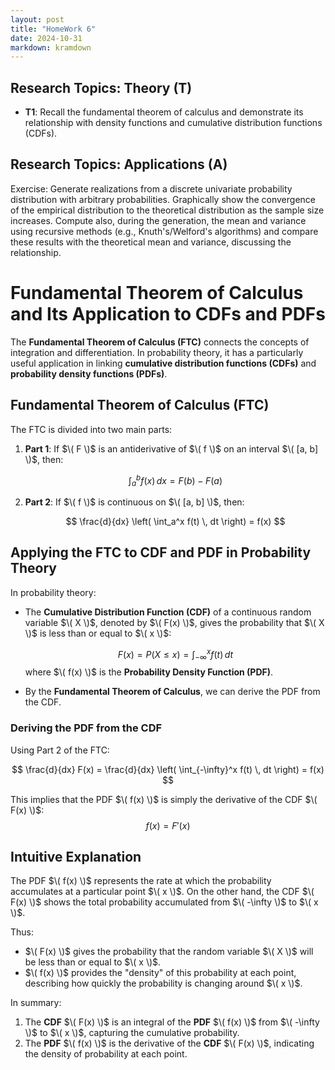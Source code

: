 ```yaml
---
layout: post
title: "HomeWork 6"
date: 2024-10-31
markdown: kramdown
---
```


## Research Topics: Theory (T)

- **T1**: Recall the fundamental theorem of calculus and demonstrate its relationship with density 
functions and cumulative distribution functions (CDFs).

## Research Topics: Applications (A)
Exercise: Generate realizations from a discrete univariate probability distribution with arbitrary probabilities.
Graphically show the convergence of the empirical distribution to the theoretical distribution as the sample size increases.
Compute also, during the generation, the mean and variance using recursive methods (e.g., Knuth's/Welford's algorithms) 
and compare these results with the theoretical mean and variance, discussing the relationship.




# Fundamental Theorem of Calculus and Its Application to CDFs and PDFs

The **Fundamental Theorem of Calculus (FTC)** connects the concepts of integration and differentiation. In probability theory, it has a particularly useful application in linking **cumulative distribution functions (CDFs)** and **probability density functions (PDFs)**.

## Fundamental Theorem of Calculus (FTC)

The FTC is divided into two main parts:

1. **Part 1**: If $\( F \)$ is an antiderivative of $\( f \)$ on an interval $\( [a, b] \)$, then:
   
   $$
   \int_a^b f(x) \, dx = F(b) - F(a)
   $$

2. **Part 2**: If $\( f \)$ is continuous on $\( [a, b] \)$, then:
   
   $$
   \frac{d}{dx} \left( \int_a^x f(t) \, dt \right) = f(x)
   $$

## Applying the FTC to CDF and PDF in Probability Theory

In probability theory:

- The **Cumulative Distribution Function (CDF)** of a continuous random variable $\( X \)$, denoted by $\( F(x) \)$, gives the probability that $\( X \)$ is less than or equal to $\( x \)$:
  
  $$
  F(x) = P(X \leq x) = \int_{-\infty}^x f(t) \, dt
  $$
  where $\( f(x) \)$ is the **Probability Density Function (PDF)**.

- By the **Fundamental Theorem of Calculus**, we can derive the PDF from the CDF.

### Deriving the PDF from the CDF

Using Part 2 of the FTC:

$$
\frac{d}{dx} F(x) = \frac{d}{dx} \left( \int_{-\infty}^x f(t) \, dt \right) = f(x)
$$

This implies that the PDF $\( f(x) \)$ is simply the derivative of the CDF $\( F(x) \)$:
$$
f(x) = F'(x)
$$

## Intuitive Explanation

The PDF $\( f(x) \)$ represents the rate at which the probability accumulates at a particular point $\( x \)$. On the other hand, the CDF $\( F(x) \)$ shows the total probability accumulated from $\( -\infty \)$ to $\( x \)$.

Thus:

- $\( F(x) \)$ gives the probability that the random variable $\( X \)$ will be less than or equal to $\( x \)$.
- $\( f(x) \)$ provides the "density" of this probability at each point, describing how quickly the probability is changing around $\( x \)$.

In summary:

1. The **CDF** $\( F(x) \)$ is an integral of the **PDF** $\( f(x) \)$ from $\( -\infty \)$ to $\( x \)$, capturing the cumulative probability.
2. The **PDF** $\( f(x) \)$ is the derivative of the **CDF** $\( F(x) \)$, indicating the density of probability at each point.

